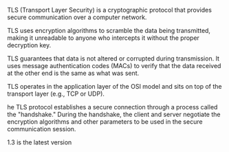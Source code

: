 TLS (Transport Layer Security) is a cryptographic protocol that provides secure communication over a computer network.

TLS uses encryption algorithms to scramble the data being transmitted, making it unreadable to anyone who intercepts it without the proper decryption key.

TLS guarantees that data is not altered or corrupted during transmission. It uses message authentication codes (MACs) to verify that the data received at the other end is the same as what was sent.

TLS operates in the application layer of the OSI model and sits on top of the transport layer (e.g., TCP or UDP).

he TLS protocol establishes a secure connection through a process called the "handshake." During the handshake, the client and server negotiate the encryption algorithms and other parameters to be used in the secure communication session.

1.3 is the latest version